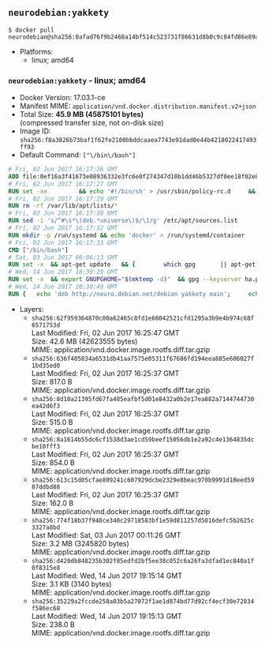 ## `neurodebian:yakkety`

```console
$ docker pull neurodebian@sha256:0afad76f9b2468a14bf514c523731f86631d8b0c9c84fd86e89a66d691bbf045
```

-	Platforms:
	-	linux; amd64

### `neurodebian:yakkety` - linux; amd64

-	Docker Version: 17.03.1-ce
-	Manifest MIME: `application/vnd.docker.distribution.manifest.v2+json`
-	Total Size: **45.9 MB (45875101 bytes)**  
	(compressed transfer size, not on-disk size)
-	Image ID: `sha256:f8a3826b73baf1f62fe2100bbddcaaea7743e91dad0e44b4218022417493ff93`
-	Default Command: `["\/bin\/bash"]`

```dockerfile
# Fri, 02 Jun 2017 16:17:26 GMT
ADD file:0ef16a3f41673e08936332e3fc6e0f274347d10b1dd46b5327df0ee18f02e8b3 in / 
# Fri, 02 Jun 2017 16:17:27 GMT
RUN set -xe 		&& echo '#!/bin/sh' > /usr/sbin/policy-rc.d 	&& echo 'exit 101' >> /usr/sbin/policy-rc.d 	&& chmod +x /usr/sbin/policy-rc.d 		&& dpkg-divert --local --rename --add /sbin/initctl 	&& cp -a /usr/sbin/policy-rc.d /sbin/initctl 	&& sed -i 's/^exit.*/exit 0/' /sbin/initctl 		&& echo 'force-unsafe-io' > /etc/dpkg/dpkg.cfg.d/docker-apt-speedup 		&& echo 'DPkg::Post-Invoke { "rm -f /var/cache/apt/archives/*.deb /var/cache/apt/archives/partial/*.deb /var/cache/apt/*.bin || true"; };' > /etc/apt/apt.conf.d/docker-clean 	&& echo 'APT::Update::Post-Invoke { "rm -f /var/cache/apt/archives/*.deb /var/cache/apt/archives/partial/*.deb /var/cache/apt/*.bin || true"; };' >> /etc/apt/apt.conf.d/docker-clean 	&& echo 'Dir::Cache::pkgcache ""; Dir::Cache::srcpkgcache "";' >> /etc/apt/apt.conf.d/docker-clean 		&& echo 'Acquire::Languages "none";' > /etc/apt/apt.conf.d/docker-no-languages 		&& echo 'Acquire::GzipIndexes "true"; Acquire::CompressionTypes::Order:: "gz";' > /etc/apt/apt.conf.d/docker-gzip-indexes 		&& echo 'Apt::AutoRemove::SuggestsImportant "false";' > /etc/apt/apt.conf.d/docker-autoremove-suggests
# Fri, 02 Jun 2017 16:17:29 GMT
RUN rm -rf /var/lib/apt/lists/*
# Fri, 02 Jun 2017 16:17:30 GMT
RUN sed -i 's/^#\s*\(deb.*universe\)$/\1/g' /etc/apt/sources.list
# Fri, 02 Jun 2017 16:17:32 GMT
RUN mkdir -p /run/systemd && echo 'docker' > /run/systemd/container
# Fri, 02 Jun 2017 16:17:33 GMT
CMD ["/bin/bash"]
# Sat, 03 Jun 2017 00:06:13 GMT
RUN set -x 	&& apt-get update 	&& { 		which gpg 		|| apt-get install -y --no-install-recommends gnupg2 		|| apt-get install -y --no-install-recommends gnupg 	; } 	&& { 		gpg --version | grep -q '^gpg (GnuPG) 1\.' 		|| apt-get install -y --no-install-recommends dirmngr 	; } 	&& rm -rf /var/lib/apt/lists/*
# Wed, 14 Jun 2017 18:30:29 GMT
RUN set -x 	&& export GNUPGHOME="$(mktemp -d)" 	&& gpg --keyserver ha.pool.sks-keyservers.net --recv-keys DD95CC430502E37EF840ACEEA5D32F012649A5A9 	&& gpg --export DD95CC430502E37EF840ACEEA5D32F012649A5A9 > /etc/apt/trusted.gpg.d/neurodebian.gpg 	&& rm -rf "$GNUPGHOME" 	&& apt-key list | grep neurodebian
# Wed, 14 Jun 2017 18:30:49 GMT
RUN { 	echo 'deb http://neuro.debian.net/debian yakkety main'; 	echo 'deb http://neuro.debian.net/debian data main'; 	echo '#deb-src http://neuro.debian.net/debian-devel yakkety main'; } > /etc/apt/sources.list.d/neurodebian.sources.list
```

-	Layers:
	-	`sha256:62f959364870c00a62465c8fd1e66042521cfd1295a3b9e4b974c68f6571753d`  
		Last Modified: Fri, 02 Jun 2017 16:25:47 GMT  
		Size: 42.6 MB (42623555 bytes)  
		MIME: application/vnd.docker.image.rootfs.diff.tar.gzip
	-	`sha256:636f405834a6531db41aa7575e05311f67686fd194eea885e606027f1bd35ed0`  
		Last Modified: Fri, 02 Jun 2017 16:25:37 GMT  
		Size: 817.0 B  
		MIME: application/vnd.docker.image.rootfs.diff.tar.gzip
	-	`sha256:8d10a21395fd67fa485eafbf5d01e8432a0b2e17ea882a7144744730ea42d6f3`  
		Last Modified: Fri, 02 Jun 2017 16:25:37 GMT  
		Size: 515.0 B  
		MIME: application/vnd.docker.image.rootfs.diff.tar.gzip
	-	`sha256:8a1614b55dc6cf1538d3ae1cd59beef15056db1e2a92c4e1364835dcbe10fff3`  
		Last Modified: Fri, 02 Jun 2017 16:25:37 GMT  
		Size: 854.0 B  
		MIME: application/vnd.docker.image.rootfs.diff.tar.gzip
	-	`sha256:613c15d05cfae809241c607929dcbe2329e8beac970b9991d10eed5987ddbd88`  
		Last Modified: Fri, 02 Jun 2017 16:25:37 GMT  
		Size: 162.0 B  
		MIME: application/vnd.docker.image.rootfs.diff.tar.gzip
	-	`sha256:774f18b37f940ce340c29718583bf1e59d811257d5016defc5b2625c3327a8bd`  
		Last Modified: Sat, 03 Jun 2017 00:11:26 GMT  
		Size: 3.2 MB (3245820 bytes)  
		MIME: application/vnd.docker.image.rootfs.diff.tar.gzip
	-	`sha256:d420db848235b302f85edfd2bf5ee38c052c6a26fa3dfad1ec840a1f0f8315e8`  
		Last Modified: Wed, 14 Jun 2017 19:15:14 GMT  
		Size: 3.1 KB (3140 bytes)  
		MIME: application/vnd.docker.image.rootfs.diff.tar.gzip
	-	`sha256:35229a2fccde258a03b5a27072f1ae1d874bd77d92cf4ecf30e72834f586ec68`  
		Last Modified: Wed, 14 Jun 2017 19:15:13 GMT  
		Size: 238.0 B  
		MIME: application/vnd.docker.image.rootfs.diff.tar.gzip
